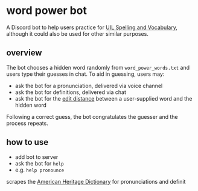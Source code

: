 # word power bot

A Discord bot to help users practice for [UIL Spelling and Vocabulary](https://www.uiltexas.org/academics/academic-contests/spelling-and-vocabulary),
although it could also be used for other similar purposes.

## overview

The bot chooses a hidden word randomly from `word_power_words.txt` and users type their guesses in chat.
To aid in guessing, users may:
- ask the bot for a pronunciation, delivered via voice channel
- ask the bot for definitions, delivered via chat
- ask the bot for the [edit distance](https://en.wikipedia.org/wiki/Levenshtein_distance) between a user-supplied word and the hidden word

Following a correct guess, the bot congratulates the guesser and the process repeats.

## how to use

- add bot to server
- ask the bot for `help`
- e.g. `help pronounce`





scrapes the [American Heritage Dictionary](https://ahdictionary.com/) for pronunciations and definit
